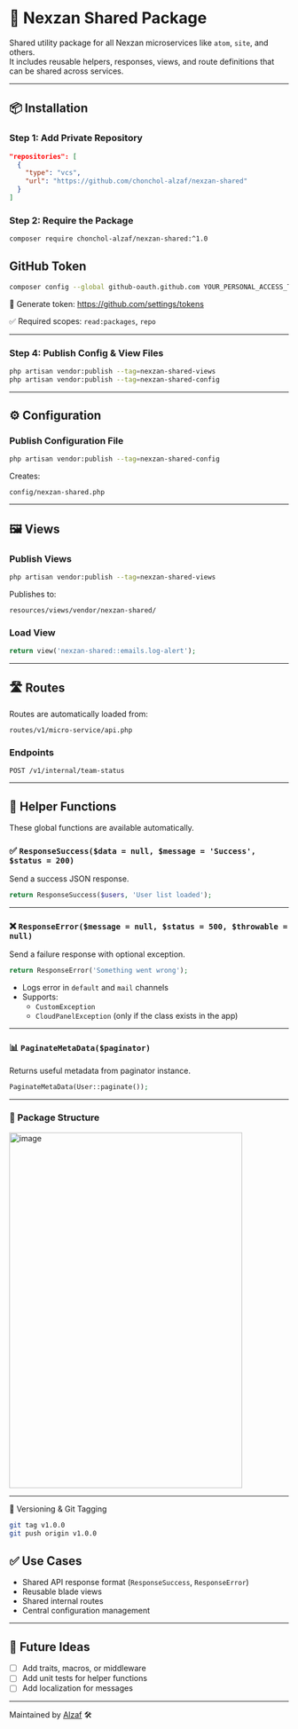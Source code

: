 # 🧩 Nexzan Shared Package

Shared utility package for all Nexzan microservices like `atom`, `site`, and others.  
It includes reusable helpers, responses, views, and route definitions that can be shared across services.

---

## 📦 Installation

### Step 1: Add Private Repository

```json
"repositories": [
  {
    "type": "vcs",
    "url": "https://github.com/chonchol-alzaf/nexzan-shared"
  }
]
```

### Step 2: Require the Package

```bash
composer require chonchol-alzaf/nexzan-shared:^1.0
```

## GitHub Token 

```bash
composer config --global github-oauth.github.com YOUR_PERSONAL_ACCESS_TOKEN
```
🔐 Generate token: https://github.com/settings/tokens

✅ Required scopes: `read:packages`, `repo`

---

### Step 4: Publish Config & View Files
```bash
php artisan vendor:publish --tag=nexzan-shared-views
php artisan vendor:publish --tag=nexzan-shared-config
```

---

## ⚙️ Configuration

### Publish Configuration File

```bash
php artisan vendor:publish --tag=nexzan-shared-config
```

Creates:

```
config/nexzan-shared.php
```

---

## 🖼️ Views

### Publish Views

```bash
php artisan vendor:publish --tag=nexzan-shared-views
```

Publishes to:

```
resources/views/vendor/nexzan-shared/
```

### Load View

```php
return view('nexzan-shared::emails.log-alert');
```

---

## 🛣️ Routes

Routes are automatically loaded from:

```
routes/v1/micro-service/api.php
```

###  Endpoints

```
POST /v1/internal/team-status
```
---

## 🧰 Helper Functions

These global functions are available automatically.

### ✅ `ResponseSuccess($data = null, $message = 'Success', $status = 200)`

Send a success JSON response.

```php
return ResponseSuccess($users, 'User list loaded');
```

---

### ❌ `ResponseError($message = null, $status = 500, $throwable = null)`

Send a failure response with optional exception.

```php
return ResponseError('Something went wrong');
```

- Logs error in `default` and `mail` channels
- Supports:
  - `CustomException`
  - `CloudPanelException` (only if the class exists in the app)

---

### 📊 `PaginateMetaData($paginator)`

Returns useful metadata from paginator instance.

```php
PaginateMetaData(User::paginate());
```
---

### 📁 Package Structure

<img width="420" height="641" alt="image" src="https://github.com/user-attachments/assets/2fea9664-7c8a-46f1-bf50-54f076b98994" />

---
🔄 Versioning & Git Tagging
```bash
git tag v1.0.0
git push origin v1.0.0
```

## ✅ Use Cases

- Shared API response format (`ResponseSuccess`, `ResponseError`)
- Reusable blade views
- Shared internal routes
- Central configuration management

---

## 🔮 Future Ideas

- [ ] Add traits, macros, or middleware
- [ ] Add unit tests for helper functions
- [ ] Add localization for messages

---

Maintained by [Alzaf](https://alzaf.com) 🛠️
